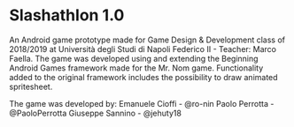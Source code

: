 # Slashathlon 1.0

An Android game prototype made for Game Design & Development class of 2018/2019 at Università degli Studi di Napoli Federico II - Teacher: Marco Faella.
The game was developed using and extending the Beginning Android Games framework made for the Mr. Nom game.
Functionality added to the original framework includes the possibility to draw animated spritesheet.

The game was developed by:
Emanuele Cioffi - @ro-nin
Paolo Perrotta - @PaoloPerrotta
Giuseppe Sannino - @jehuty18

